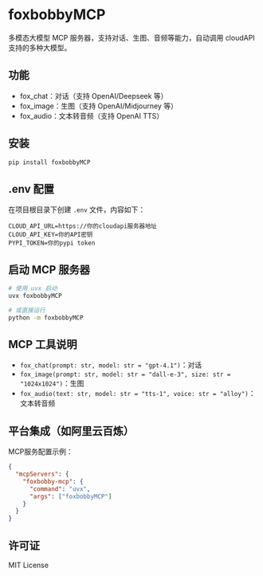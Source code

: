 # foxbobbyMCP

多模态大模型 MCP 服务器，支持对话、生图、音频等能力，自动调用 cloudAPI 支持的多种大模型。

## 功能
- fox_chat：对话（支持 OpenAI/Deepseek 等）
- fox_image：生图（支持 OpenAI/Midjourney 等）
- fox_audio：文本转音频（支持 OpenAI TTS）

## 安装

```bash
pip install foxbobbyMCP
```

## .env 配置

在项目根目录下创建 `.env` 文件，内容如下：

```
CLOUD_API_URL=https://你的cloudapi服务器地址
CLOUD_API_KEY=你的API密钥
PYPI_TOKEN=你的pypi token
```

## 启动 MCP 服务器

```bash
# 使用 uvx 启动
uvx foxbobbyMCP

# 或直接运行
python -m foxbobbyMCP
```

## MCP 工具说明

- `fox_chat(prompt: str, model: str = "gpt-4.1")`：对话
- `fox_image(prompt: str, model: str = "dall-e-3", size: str = "1024x1024")`：生图
- `fox_audio(text: str, model: str = "tts-1", voice: str = "alloy")`：文本转音频

## 平台集成（如阿里云百炼）

MCP服务配置示例：

```json
{
  "mcpServers": {
    "foxbobby-mcp": {
      "command": "uvx",
      "args": ["foxbobbyMCP"]
    }
  }
}
```

## 许可证

MIT License 